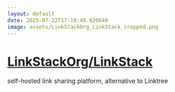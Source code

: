 ```yaml
---
layout: default
date: 2025-07-22T17:19:49.920640
image: assets/LinkStackOrg_LinkStack_cropped.png
---
```


# [LinkStackOrg/LinkStack](https://github.com/LinkStackOrg/LinkStack)

self-hosted link sharing platform, alternative to Linktree
